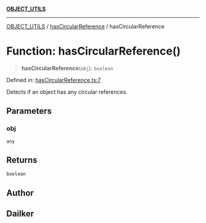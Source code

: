 [**OBJECT_UTILS**](../../README.md)

***

[OBJECT_UTILS](../../README.md) / [hasCircularReference](../README.md) / hasCircularReference

# Function: hasCircularReference()

> **hasCircularReference**(`obj`): `boolean`

Defined in: [hasCircularReference.ts:7](https://github.com/dailker/everyutil/blob/fee6e9b8a6704ceb47f5b1ba754e0cca6cabc7c0/src/object/hasCircularReference.ts#L7)

Detects if an object has any circular references.

## Parameters

### obj

`any`

## Returns

`boolean`

## Author

## Dailker
